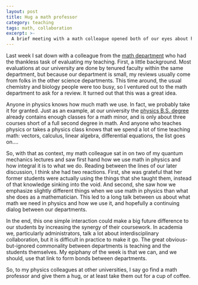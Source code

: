 ```yaml
---
layout: post
title: Hug a math professor
category: teaching
tags: math, collaboration
excerpt: >-
  A brief meeting with a math colleague opened both of our eyes about helping our students.
---
```


Last week I sat down with a colleague from the [math department](https://duq.edu/academics/schools/liberal-arts/departments-and-programs-/mathematics-and-computer-science/mathematics-ba/bs-) who had the thankless task of evaluating my teaching.
First, a little background.
Most evaluations at our university are done by tenured faculty within the same department, but because our department is  small, my reviews usually come from folks in the other science departments.
This time around, the usual chemistry and biology people were too busy, so I ventured out to the math department to ask for a review.
It turned out that this was a great idea.

Anyone in physics knows how much math we use.
In fact, we probably take it for granted.
Just as an example, at our university the [physics B.S. degree](https://www.duq.edu/academics/schools/natural-and-environmental-sciences/academic-programs/physics/undergraduate-programs/bachelor-of-science/physics-course-sequence) already contains enough classes for a math minor, and is only about three courses short of a full second degree in math.
And anyone who teaches physics or takes a physics class knows that we spend a lot of time teaching math:
vectors, calculus, linear algebra, differential equations, the list goes on....

So, with that as context, my math colleague sat in on two of my quantum mechanics lectures and saw first hand how we use math in physics and how integral it is to what we do.
Reading between the lines of our later discussion, I think she had two reactions.
First, she was grateful that her former students were actually using the things that she taught them, instead of that knowledge sinking into the void.
And second, she saw how we emphasize slightly different things when we use math in physics than what she does as a mathematician.
This led to a long talk between us about what math we need in physics and how we use it,
and hopefully a continuing dialog between our departments.

In the end, this one simple interaction could make a big future difference to our students by increasing the synergy of their coursework.
In academia we, particularly administrators, talk a lot about interdisciplinary collaboration, but it is difficult in practice to make it go.
The great obvious-but-ignored commonality between departments is teaching and the students themselves.
My epiphany of the week is that we can, and we should, use that link to form bonds between departments.

So, to my physics colleagues at other universities, I say go find a math professor and give them a hug, or at least take them out for a cup of coffee.